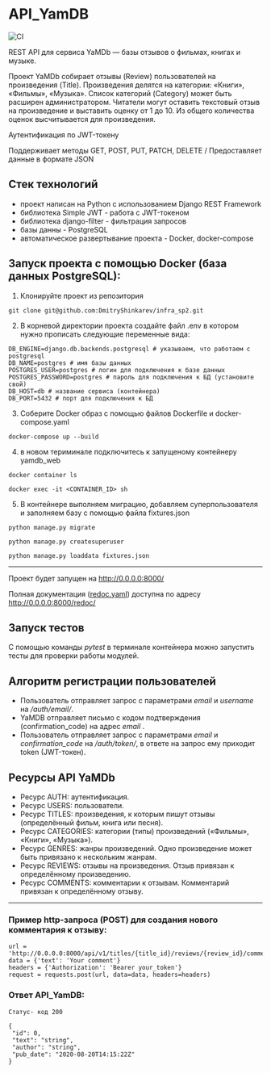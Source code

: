 # API_YamDB

![CI](https://github.com/DmitryShinkarev/yamdb_final/workflows/CI/badge.svg)


REST API для сервиса YaMDb — базы отзывов о фильмах, книгах и музыке.

Проект YaMDb собирает отзывы (Review) пользователей на произведения (Title). 
Произведения делятся на категории: «Книги», «Фильмы», «Музыка». Список категорий (Category) может быть расширен администратором. Читатели могут оставить текстовый отзыв на произведение и выставить оценку от 1 до 10. 
Из общего количества оценок высчитывается для произведения.

Аутентификация по JWT-токену

Поддерживает методы GET, POST, PUT, PATCH, DELETE / Предоставляет данные в формате JSON

## Стек технологий
- проект написан на Python с использованием Django REST Framework
- библиотека Simple JWT - работа с JWT-токеном
- библиотека django-filter - фильтрация запросов
- базы данны - PostgreSQL
- автоматическое развертывание проекта - Docker, docker-compose

## Запуск проекта с помощью Docker (база данных PostgreSQL):

1) Клонируйте проект из репозитория
```
git clone git@github.com:DmitryShinkarev/infra_sp2.git
```
2) В корневой директории проекта создайте файл .env в котором нужно прописать следующие переменные вида:
```
DB_ENGINE=django.db.backends.postgresql # указываем, что работаем с postgresql
DB_NAME=postgres # имя базы данных
POSTGRES_USER=postgres # логин для подключения к базе данных
POSTGRES_PASSWORD=postgres # пароль для подключения к БД (установите свой)
DB_HOST=db # название сервиса (контейнера)
DB_PORT=5432 # порт для подключения к БД
```
3) Соберите Docker образ с помощью файлов Dockerfile и docker-compose.yaml
```
docker-compose up --build
```
4) в новом териминале подключитесь к запущеному контейнеру yamdb_web
```
docker container ls
```
```
docker exec -it <CONTAINER_ID> sh
```
5) В контейнере выполняем миграцию, добавляем суперпользователя и заполняем базу с помощью файла fixtures.json
```
python manage.py migrate

python manage.py createsuperuser

python manage.py loaddata fixtures.json
```
____________________________________
Проект будет запущен на http://0.0.0.0:8000/

Полная документация ([redoc.yaml](git@github.com:DmitryShinkarev/infra_sp2.git)) доступна по адресу http://0.0.0.0:8000/redoc/

## Запуск тестов

С помощью команды *pytest* в терминале контейнера можно запустить тесты для проверки работы модулей.

## Алгоритм регистрации пользователей
- Пользователь отправляет запрос с параметрами *email* и *username* на */auth/email/*.
- YaMDB отправляет письмо с кодом подтверждения (confirmation_code) на адрес *email* .
- Пользователь отправляет запрос с параметрами *email* и *confirmation_code* на */auth/token/*, в ответе на запрос ему приходит token (JWT-токен).

## Ресурсы API YaMDb

- Ресурс AUTH: аутентификация.
- Ресурс USERS: пользователи.
- Ресурс TITLES: произведения, к которым пишут отзывы (определённый фильм, книга или песня).
- Ресурс CATEGORIES: категории (типы) произведений («Фильмы», «Книги», «Музыка»).
- Ресурс GENRES: жанры произведений. Одно произведение может быть привязано к нескольким жанрам.
- Ресурс REVIEWS: отзывы на произведения. Отзыв привязан к определённому произведению.
- Ресурс COMMENTS: комментарии к отзывам. Комментарий привязан к определённому отзыву.
______________________________________________________________________
### Пример http-запроса (POST) для создания нового комментария к отзыву:
```
url = 'http://0.0.0.0:8000/api/v1/titles/{title_id}/reviews/{review_id}/comments/'
data = {'text': 'Your comment'}
headers = {'Authorization': 'Bearer your_token'}
request = requests.post(url, data=data, headers=headers)
```
### Ответ API_YamDB:
```
Статус- код 200

{
 "id": 0,
 "text": "string",
 "author": "string",
 "pub_date": "2020-08-20T14:15:22Z"
}
```

